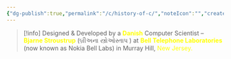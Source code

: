 ```yaml
---
{"dg-publish":true,"permalink":"/c/history-of-c/","noteIcon":"","created":"2025-01-01T13:37:46.386+05:30","updated":"2025-01-03T00:06:26.706+05:30"}
---
```


> [!info]
> Designed & Developed by a <font color="#ffff00">**Danish**</font> Computer Scientist –<font color="#ffff00"> **Bjarne Stroustrup** </font>(બ્રીઅના સ્ત્રોઓસ્તાપ ) at <font color="#ffff00">**Bell Telephone Laboratories**</font> (now known as Nokia Bell Labs) in Murray Hill, <font color="#ffff00">New Jersey.</font>


